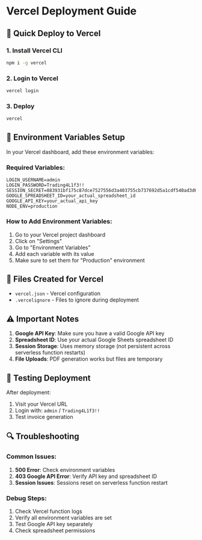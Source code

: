 # Vercel Deployment Guide

## 🚀 **Quick Deploy to Vercel**

### 1. **Install Vercel CLI**
```bash
npm i -g vercel
```

### 2. **Login to Vercel**
```bash
vercel login
```

### 3. **Deploy**
```bash
vercel
```

## 🔧 **Environment Variables Setup**

In your Vercel dashboard, add these environment variables:

### Required Variables:
```
LOGIN_USERNAME=admin
LOGIN_PASSWORD=Trading4L1f3!!
SESSION_SECRET=883931bf175c87dce7527556d3a403755cb737692d5a1cdf540ad3d6a9b4b681
GOOGLE_SPREADSHEET_ID=your_actual_spreadsheet_id
GOOGLE_API_KEY=your_actual_api_key
NODE_ENV=production
```

### How to Add Environment Variables:
1. Go to your Vercel project dashboard
2. Click on "Settings"
3. Go to "Environment Variables"
4. Add each variable with its value
5. Make sure to set them for "Production" environment

## 📁 **Files Created for Vercel**

- `vercel.json` - Vercel configuration
- `.vercelignore` - Files to ignore during deployment

## ⚠️ **Important Notes**

1. **Google API Key**: Make sure you have a valid Google API key
2. **Spreadsheet ID**: Use your actual Google Sheets spreadsheet ID
3. **Session Storage**: Uses memory storage (not persistent across serverless function restarts)
4. **File Uploads**: PDF generation works but files are temporary

## 🧪 **Testing Deployment**

After deployment:
1. Visit your Vercel URL
2. Login with: `admin` / `Trading4L1f3!!`
3. Test invoice generation

## 🔍 **Troubleshooting**

### Common Issues:
1. **500 Error**: Check environment variables
2. **403 Google API Error**: Verify API key and spreadsheet ID
3. **Session Issues**: Sessions reset on serverless function restart

### Debug Steps:
1. Check Vercel function logs
2. Verify all environment variables are set
3. Test Google API key separately
4. Check spreadsheet permissions
